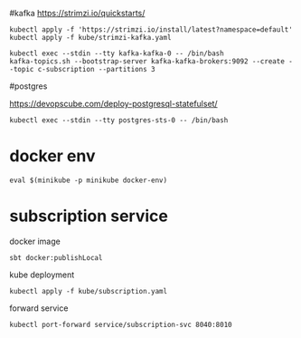 #kafka
https://strimzi.io/quickstarts/

```
kubectl apply -f 'https://strimzi.io/install/latest?namespace=default'
kubectl apply -f kube/strimzi-kafka.yaml
```

```
kubectl exec --stdin --tty kafka-kafka-0 -- /bin/bash
kafka-topics.sh --bootstrap-server kafka-kafka-brokers:9092 --create --topic c-subscription --partitions 3
```

#postgres

https://devopscube.com/deploy-postgresql-statefulset/

```
kubectl exec --stdin --tty postgres-sts-0 -- /bin/bash
```

# docker env
```
eval $(minikube -p minikube docker-env)
```

# subscription service

docker image
```
sbt docker:publishLocal
```

kube deployment
```
kubectl apply -f kube/subscription.yaml
```

forward service

```
kubectl port-forward service/subscription-svc 8040:8010
```